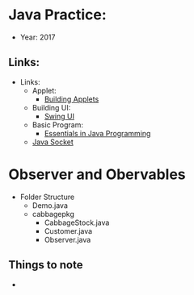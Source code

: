 # Java Practice:
- Year: 2017

## Links: 
- Links:
    - Applet:
        - [Building Applets](http://www.oracle.com/technetwork/java/applet-137165.html)
    - Building UI:
        - [Swing UI](http://www.oracle.com/technetwork/java/front-139339.html)
    - Basic Program:
        - [Essentials in Java Programming](http://www.oracle.com/technetwork/java/index-138747.html)
    - [Java Socket](http://www.oracle.com/technetwork/java/socket-140484.html#server)
    
# Observer and Obervables 
- Folder Structure
    - Demo.java
    - cabbagepkg
        - CabbageStock.java
        - Customer.java
        - Observer.java
## Things to note
- 
